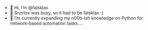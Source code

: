 - 👋 Hi, I’m @falsklax
- 👀 Snorlox was busy, so it had to be falsklax :(
- 🌱 I’m currently expanding my n00b-ish knowledge on Python for network-based automation tasks ...

<!---
falsklax/falsklax is a ✨ special ✨ repository because its `README.md` (this file) appears on your GitHub profile.
You can click the Preview link to take a look at your changes.
--->
